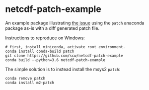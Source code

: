 # netcdf-patch-example

An example package illustrating [the issue](https://github.com/conda/conda-build/issues/2307) using the `patch` anaconda package as-is with a diff generated patch file.

Instructions to reproduce on Windows:

```
# first, install miniconda, activate root environment.
conda install conda-build patch
git clone https://github.com/scw/netcdf-patch-example
conda build --python=3.6 netcdf-patch-example
```

The simple solution is to instead install the msys2 `patch`:
```
conda remove patch
conda install m2-patch
```
